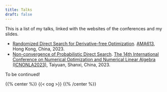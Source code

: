 ```yaml
---
title: Talks
draft: false
---
```


This is a list of my talks, linked with the websites of the conferences and my slides.

- [Randomized Direct Search for Derivative-free Optimization](en/documents/ama613_pre-1.pdf). [AMA613](https://www.polyu.edu.hk/ama/information/mphil_phd/AMA613.pdf), Hong Kong, China, 2023.
- [Non-convergence of Probabilistic Direct Search](/en/documents/ICNONLA_2023_Taiyuan.pdf). [The 14th International Conference on Numerical Optimization and Numerical Linear Algebra (ICNONLA2023)](http://lsec.cc.ac.cn/~icnonla23/), Taiyuan, Shanxi, China, 2023.

To be continued!

{{% center %}}
{{< cog >}}
{{% /center %}}